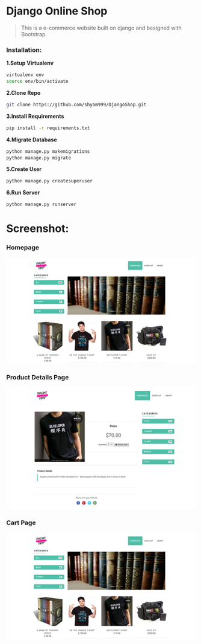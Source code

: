 # Django Online Shop
> This is a e-commerce website built on django and besigned with Bootstrap.
### Installation:

**1.Setup Virtualenv**
```sh
virtualenv env
source env/bin/activate
```
**2.Clone Repo**
```sh
git clone https://github.com/shyam999/DjangoShop.git
```
**3.Install Requirements**
```sh
pip install -r requirements.txt
```
**4.Migrate Database**
```sh
python manage.py makemigrations
python manage.py migrate
```
**5.Create User**
```sh
python manage.py createsuperuser
```
**6.Run Server**
```sh
python manage.py runserver
```

# Screenshot:
### Homepage
![](screenshot/homepage.png)
### Product Details Page
![](screenshot/detail.png)
### Cart Page
![](screenshot/homepage.png)
